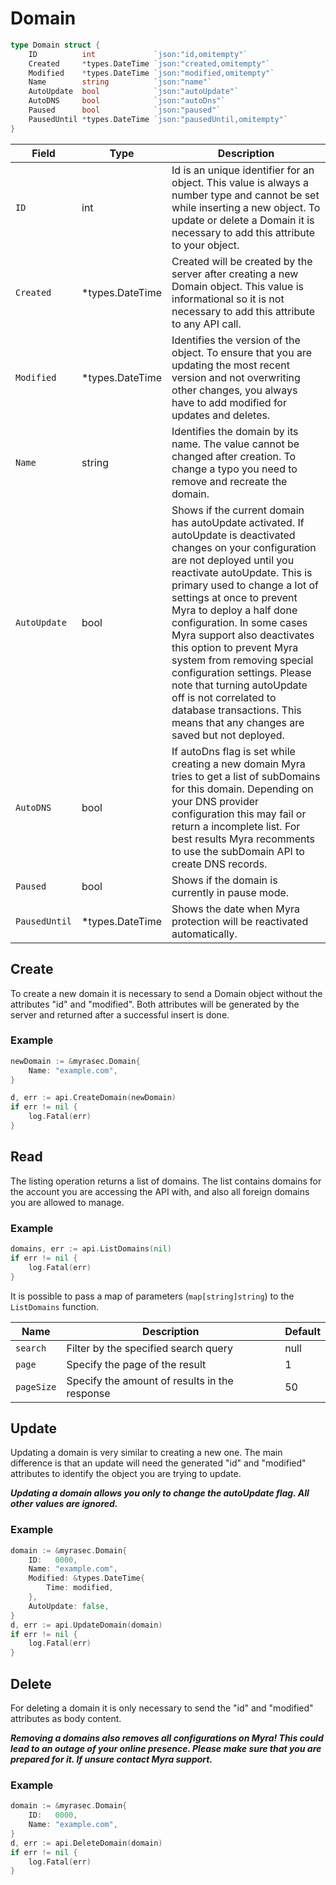 # Domain

```go
type Domain struct {
	ID          int             `json:"id,omitempty"`
	Created     *types.DateTime `json:"created,omitempty"`
	Modified    *types.DateTime `json:"modified,omitempty"`
	Name        string          `json:"name"`
	AutoUpdate  bool            `json:"autoUpdate"`
	AutoDNS     bool            `json:"autoDns"`
	Paused      bool            `json:"paused"`
	PausedUntil *types.DateTime `json:"pausedUntil,omitempty"`
}
```
| Field | Type | Description |
|---|---|---|
| `ID` | int | Id is an unique identifier for an object. This value is always a number type and cannot be set while inserting a new object. To update or delete a Domain it is necessary to add this attribute to your object. |
| `Created` | *types.DateTime | Created will be created by the server after creating a new Domain object. This value is informational so it is not necessary to add this attribute to any API call. |
| `Modified` | *types.DateTime | Identifies the version of the object. To ensure that you are updating the most recent version and not overwriting other changes, you always have to add modified for updates and deletes. |
| `Name` | string | Identifies the domain by its name. The value cannot be changed after creation. To change a typo you need to remove and recreate the domain. |
| `AutoUpdate` | bool | Shows if the current domain has autoUpdate activated. If autoUpdate is deactivated changes on your configuration are not deployed until you reactivate autoUpdate. This is primary used to change a lot of settings at once to prevent Myra to deploy a half done configuration. In some cases Myra support also deactivates this option to prevent Myra system from removing special configuration settings. Please note that turning autoUpdate off is not correlated to database transactions. This means that any changes are saved but not deployed. |
| `AutoDNS` | bool | If autoDns flag is set while creating a new domain Myra tries to get a list of subDomains for this domain. Depending on your DNS provider configuration this may fail or return a incomplete list. For best results Myra recomments to use the subDomain API to create DNS records. |
| `Paused` | bool | Shows if the domain is currently in pause mode. |
| `PausedUntil` | *types.DateTime | Shows the date when Myra protection will be reactivated automatically. |


## Create
To create a new domain it is necessary to send a Domain object without the attributes "id" and "modified".
Both attributes will be generated by the server and returned after a successful insert is done.

### Example
```go
newDomain := &myrasec.Domain{
    Name: "example.com",
}

d, err := api.CreateDomain(newDomain)
if err != nil {
    log.Fatal(err)
}
```


## Read
The listing operation returns a list of domains. The list contains domains for the account you are accessing the API with, and also all foreign domains you are allowed to manage.

### Example
```go
domains, err := api.ListDomains(nil)
if err != nil {
    log.Fatal(err)
}
```

It is possible to pass a map of parameters (`map[string]string`) to the `ListDomains` function.

| Name | Description | Default |
|---|---|---|
| `search` | Filter by the specified search query | null |
| `page` | Specify the page of the result | 1 |
| `pageSize` | Specify the amount of results in the response | 50 |


## Update
Updating a domain is very similar to creating a new one. The main difference is that an update will need
the generated "id" and "modified" attributes to identify the object you are trying to update.

***Updating a domain allows you only to change the autoUpdate flag. All other values are ignored.***

### Example
```go
domain := &myrasec.Domain{
    ID:   0000,
    Name: "example.com",
    Modified: &types.DateTime{
        Time: modified,
    },
    AutoUpdate: false,
}
d, err := api.UpdateDomain(domain)
if err != nil {
    log.Fatal(err)
}
```


## Delete
For deleting a domain it is only necessary to send the "id" and "modified" attributes as body content.

***Removing a domains also removes all configurations on Myra!
This could lead to an outage of your online presence. Please make sure that you are prepared for it. If unsure contact Myra support.***

### Example
```go
domain := &myrasec.Domain{
    ID:   0000,
    Name: "example.com",
}
d, err := api.DeleteDomain(domain)
if err != nil {
    log.Fatal(err)
}
```